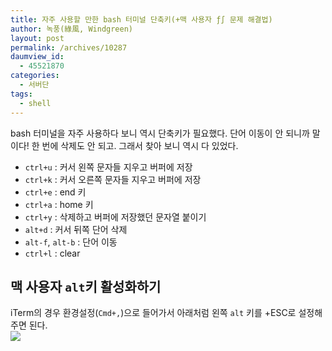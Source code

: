 ```yaml
---
title: 자주 사용할 만한 bash 터미널 단축키(+맥 사용자 ƒ∫ 문제 해결법)
author: 녹풍(綠風, Windgreen)
layout: post
permalink: /archives/10287
daumview_id:
  - 45521870
categories:
  - 서버단
tags:
  - shell
---
```

bash 터미널을 자주 사용하다 보니 역시 단축키가 필요했다. 단어 이동이 안 되니까 말이다! 한 번에 삭제도 안 되고. 그래서 찾아 보니 역시 다 있었다.

*   `ctrl+u` : 커서 왼쪽 문자들 지우고 버퍼에 저장
*   `ctrl+k` : 커서 오른쪽 문자들 지우고 버퍼에 저장
*   `ctrl+e` : end 키
*   `ctrl+a` : home 키
*   `ctrl+y` : 삭제하고 버퍼에 저장했던 문자열 붙이기
*   `alt+d` : 커서 뒤쪽 단어 삭제
*   `alt-f`, `alt-b` : 단어 이동
*   `ctrl+l` : clear

## 맥 사용자 `alt`키 활성화하기

iTerm의 경우 환경설정(`Cmd+,`)으로 들어가서 아래처럼 왼쪽 `alt` 키를 +ESC로 설정해 주면 된다.  
![][1]

 [1]: http://dl.dropboxusercontent.com/u/15546257/blog/mytory/iterm-alt.png